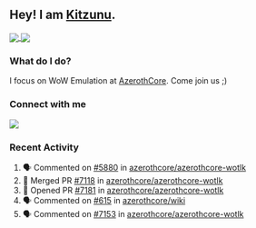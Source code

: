 ## Hey! I am [Kitzunu](https://Github.com/Kitzunu).

<a href="https://github-readme-stats.kitzunu.vercel.app/api?username=Kitzunu&show_icons=true&theme=dark">
  <img align="center" src="https://github-readme-stats.kitzunu.vercel.app/api?username=Kitzunu&show_icons=true&theme=dark" />
</a>
<a href="https://github-readme-stats.kitzunu.vercel.app/api?username=Kitzunu&show_icons=true&theme=dark">
  <img align="center" src="https://github-readme-stats.vercel.app/api/top-langs/?username=Kitzunu&layout=compact&theme=dark" />
</a>

### What do I do?

I focus on WoW Emulation at [AzerothCore](https://Github.com/AzerothCore). Come join us ;)

### Connect with me
[![](https://img.shields.io/badge/AzerothCore%20Discord-Connect%20with%20me!-green)](https://discord.com/invite/gkt4y2x)

### Recent Activity

<!--START_SECTION:activity-->
1. 🗣 Commented on [#5880](https://github.com/azerothcore/azerothcore-wotlk/issues/5880) in [azerothcore/azerothcore-wotlk](https://github.com/azerothcore/azerothcore-wotlk)
2. 🎉 Merged PR [#7118](https://github.com/azerothcore/azerothcore-wotlk/pull/7118) in [azerothcore/azerothcore-wotlk](https://github.com/azerothcore/azerothcore-wotlk)
3. 💪 Opened PR [#7181](https://github.com/azerothcore/azerothcore-wotlk/pull/7181) in [azerothcore/azerothcore-wotlk](https://github.com/azerothcore/azerothcore-wotlk)
4. 🗣 Commented on [#615](https://github.com/azerothcore/wiki/issues/615) in [azerothcore/wiki](https://github.com/azerothcore/wiki)
5. 🗣 Commented on [#7153](https://github.com/azerothcore/azerothcore-wotlk/issues/7153) in [azerothcore/azerothcore-wotlk](https://github.com/azerothcore/azerothcore-wotlk)
<!--END_SECTION:activity-->
